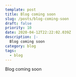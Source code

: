 ```yaml
---
template: post
title: Blog coming soon
slug: /posts/blog-coming-soon
draft: false
priority: 10
date: 2020-04-12T22:22:02.039Z
description: |-
  Blog coming soon
category: blog
tags:
  - blog
---
```


Blog coming soon
